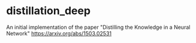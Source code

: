 # distillation_deep
An initial implementation of the paper "Distilling the Knowledge in a Neural Network"
https://arxiv.org/abs/1503.02531

